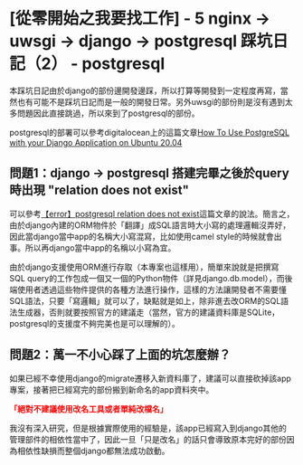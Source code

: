 # [從零開始之我要找工作] - 5 nginx -> uwsgi -> django -> postgresql 踩坑日記（2） - postgresql 

本踩坑日記由於django的部份邊開發邊踩，所以打算等開發到一定程度再寫，當然也有可能不是踩坑日記而是一般的開發日常。另外uwsgi的部份則是沒有遇到太多問題因此直接跳過，所以來到了postgresql的部份。

postgresql的部署可以參考digitalocean上的這篇文章[How To Use PostgreSQL with your Django Application on Ubuntu 20.04]

## 問題1：django -> postgresql 搭建完畢之後於query時出現 "relation does not exist"

可以參考[【error】postgresql relation does not exist]這篇文章的說法。簡言之，由於django內建的ORM物件於「翻譯」成SQL語言時大小寫的處理邏輯沒弄好，因此當django當中app的名稱大小寫混寫，比如使用camel style的時候就會出事。所以再django當中app的名稱以小寫為宜。

由於django支援使用ORM進行存取（本專案也這樣用），簡單來說就是把撰寫SQL query的工作包成一個又一個的Python物件（詳見django.db.model），而後端使用者透過這些物件提供的各種方法進行操作，這樣的方法讓開發者不需要懂SQL語法，只要「寫邏輯」就可以了，缺點就是如上，除非進去改ORM的SQL語法生成器，否則就要按照官方的建議走（當然，官方的建議資料庫是SQLite，postgresql的支援度不夠完美也是可以理解的）。

## 問題2：萬一不小心踩了上面的坑怎麼辦？

如果已經不幸使用django的migrate遷移入新資料庫了，建議可以直接砍掉該app專案，接著把已經寫完的部份搬到新命名的app資料夾中。

**<font color="#f00">「絕對不建議使用改名工具或者單純改檔名」</font>**

我沒有深入研究，但是根據實際使用的經驗是，該app已經寫入到django其他的管理部件的相依性當中了，因此一旦「只是改名」的話只會導致原本完好的部份因為相依性缺損而整個django都無法成功啟動。

[【error】postgresql relation does not exist]:https://blog.csdn.net/tanzuozhev/article/details/78273558

[How To Use PostgreSQL with your Django Application on Ubuntu 20.04]:https://www.digitalocean.com/community/tutorials/how-to-use-postgresql-with-your-django-application-on-ubuntu-20-04

